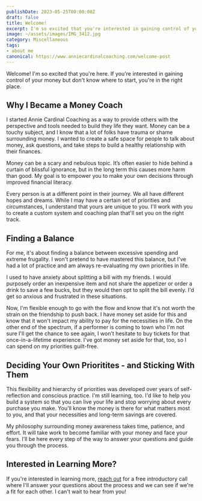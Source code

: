 ```yaml
---
publishDate: 2023-05-25T00:00:00Z
draft: false
title: Welcome!
excerpt: I'm so excited that you're interested in gaining control of your money.
image: ~/assets/images/IMG_3412.jpg
category: Miscellaneous
tags:
- about me
canonical: https://www.anniecardinalcoaching.com/welcome-post
---
```


Welcome! I'm so excited that you're here. If you're interested in gaining control of your money but don't know where to start, you're in the right place.

## Why I Became a Money Coach

I started Annie Cardinal Coaching as a way to provide others with the perspective and tools needed to build they life they want. Money can be a touchy subject, and I know that a lot of folks have trauma or shame surrounding money. I wanted to create a safe space for people to talk about money, ask questions, and take steps to build a healthy relationship with their finances.

Money can be a scary and nebulous topic. It’s often easier to hide behind a curtain of blissful ignorance, but in the long term this causes more harm than good. My goal is to empower you to make your own decisions through improved financial literacy.

Every person is at a different point in their journey. We all have different hopes and dreams. While I may have a certain set of priorities and circumstances, I understand that yours are unique to you. I'll work with you to create a custom system and coaching plan that'll set you on the right track.

## Finding a Balance

For me, it's about finding a balance between excessive spending and extreme frugality. I won't pretend to have mastered this balance, but I've had a lot of practice and am always re-evaluating my own priorities in life.

I used to have anxiety about splitting a bill with my friends. I would purposely order an inexpensive item and not share the appetizer or order a drink to save a few bucks, but they would then opt to split the bill evenly. I'd get so anxious and frustrated in these situations.

Now, I'm flexible enough to go with the flow and know that it's not worth the strain on the friendship to push back. I have money set aside for this and know that it won't impact my ability to pay for the necessities in life. On the other end of the spectrum, if a performer is coming to town who I'm not sure I'll get the chance to see again, I won't hesitate to buy tickets for that once-in-a-lifetime experience. I've got money set aside for that, too, so I can spend on my priorities guilt-free.

## Deciding Your Own Prioritites - and Sticking With Them

This flexibility and hierarchy of priorities was developed over years of self-reflection and conscious practice. I'm still learning, too. I'd like to help you build a system so that you can live your life and stop worrying about every purchase you make. You'll know the money is there for what matters most to you, and that your necessities and long-term savings are covered.

My philosophy surrounding money awareness takes time, patience, and effort. It will take work to become familiar with your money and face your fears. I’ll be here every step of the way to answer your questions and guide you through the process.

## Interested in Learning More?

If you're interested in learning more, [reach out](/contact) for a free introductory call where I'll answer your questions about the process and we can see if we're a fit for each other. I can't wait to hear from you!
